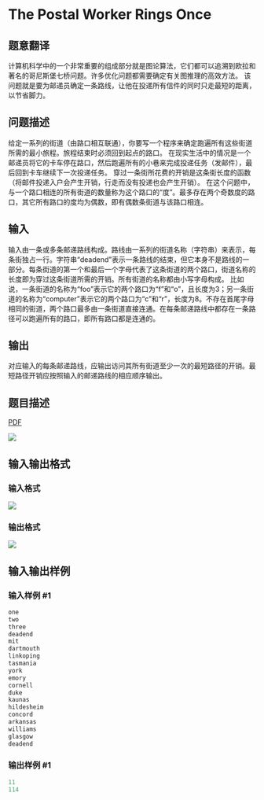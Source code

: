 # The Postal Worker Rings Once

## 题意翻译

计算机科学中的一个非常重要的组成部分就是图论算法，它们都可以追溯到欧拉和著名的哥尼斯堡七桥问题。许多优化问题都需要确定有关图推理的高效方法。 该问题就是要为邮递员确定一条路线，让他在投递所有信件的同时只走最短的距离，以节省脚力。

## 问题描述

给定一系列的街道（由路口相互联通），你要写一个程序来确定跑遍所有这些街道所需的最小旅程。旅程结束时必须回到起点的路口。 在现实生活中的情况是一个邮递员将它的卡车停在路口，然后跑遍所有的小巷来完成投递任务（发邮件），最后回到卡车继续下一次投递任务。 穿过一条街所花费的开销是这条街长度的函数（将邮件投递入户会产生开销，行走而没有投递也会产生开销）。 在这个问题中，与一个路口相连的所有街道的数量称为这个路口的“度”。最多存在两个奇数度的路口，其它所有路口的度均为偶数，即有偶数条街道与该路口相连。

## 输入

输入由一条或多条邮递路线构成。路线由一系列的街道名称（字符串）来表示，每条街独占一行。字符串“deadend”表示一条路线的结束，但它本身不是路线的一部分。每条街道的第一个和最后一个字母代表了这条街道的两个路口，街道名称的长度即为穿过这条街道所需的开销。所有街道的名称都由小写字母构成。 比如说，一条街道的名称为“foo”表示它的两个路口为“f”和“o”，且长度为3；另一条街道的名称为“computer”表示它的两个路口为“c”和“r”，长度为8。不存在首尾字母相同的街道，两个路口最多由一条街道直接连通。在每条邮递路线中都存在一条路径可以跑遍所有的路口，即所有路口都是连通的。

## 输出

对应输入的每条邮递路线，应输出访问其所有街道至少一次的最短路径的开销。最短路径开销应按照输入的邮递路线的相应顺序输出。

## 题目描述

[problemUrl]: https://uva.onlinejudge.org/index.php?option=com_onlinejudge&Itemid=8&category=3&page=show_problem&problem=53

[PDF](https://uva.onlinejudge.org/external/1/p117.pdf)

![](https://cdn.luogu.com.cn/upload/vjudge_pic/UVA117/605acb2795546a9dfae060c035e1811990d8f884.png)

## 输入输出格式

### 输入格式

![](https://cdn.luogu.com.cn/upload/vjudge_pic/UVA117/224c23970bb97902ebb8e7a5a95e98eee6e031c3.png)

### 输出格式

![](https://cdn.luogu.com.cn/upload/vjudge_pic/UVA117/a5c8eb45e5a163bfb9635b60e1075183e77fcf7a.png)

## 输入输出样例

### 输入样例 #1

```cpp
one
two
three
deadend
mit
dartmouth
linkoping
tasmania
york
emory
cornell
duke
kaunas
hildesheim
concord
arkansas
williams
glasgow
deadend
```


### 输出样例 #1

```cpp
11
114
```


